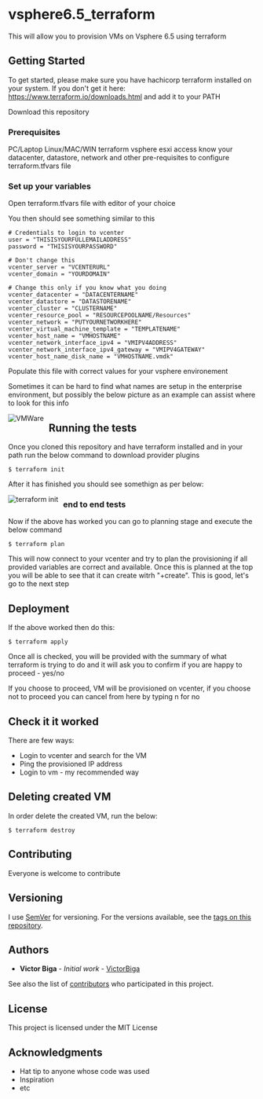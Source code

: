 # vsphere6.5_terraform

This will allow you to provision VMs on Vsphere 6.5 using terraform

## Getting Started

To get started, please make sure you have hachicorp terraform installed on your system. If you don't get it here: https://www.terraform.io/downloads.html and add it to your PATH

Download this repository

### Prerequisites

PC/Laptop
Linux/MAC/WIN
terraform
vsphere esxi access
know your datacenter, datastore, network and other pre-requisites to configure terraform.tfvars file

### Set up your variables

Open terraform.tfvars file with editor of your choice

You then should see something similar to this
```
# Credentials to login to vcenter
user = "THISISYOURFULLEMAILADDRESS"
password = "THISISYOURPASSWORD"

# Don't change this
vcenter_server = "VCENTERURL"
vcenter_domain = "YOURDOMAIN"

# Change this only if you know what you doing
vcenter_datacenter = "DATACENTERNAME"
vcenter_datastore = "DATASTORENAME"
vcenter_cluster = "CLUSTERNAME"
vcenter_resource_pool = "RESOURCEPOOLNAME/Resources"
vcenter_network = "PUTYOURNETWORKHERE"
vcenter_virtual_machine_template = "TEMPLATENAME"
vcenter_host_name = "VMHOSTNAME"
vcenter_network_interface_ipv4 = "VMIPV4ADDRESS"
vcenter_network_interface_ipv4_gateway = "VMIPV4GATEWAY"
vcenter_host_name_disk_name = "VMHOSTNAME.vmdk"
```
Populate this file with correct values for your vsphere environement

Sometimes it can be hard to find what names are setup in the enterprise environment, but possibly the below picture as an example can assist where to look for this info

<img src="https://pubs.vmware.com/vi35u2/resmgmt/images/vc_resource_pools.5.2.1.jpg"
     alt="VMWare"
     style="float: left; margin-right: 10px;" />

## Running the tests

Once you cloned this repository and have terraform installed and in your path run the below command to download provider plugins

```
$ terraform init
```

After it has finished you should see somethign as per below:

<img src="https://cdn-images-1.medium.com/max/1600/1*-oX97juJPdDMU12xVJ2BuA.png"
     alt="terraform init"
     style="float: left; margin-right: 10px;" />

### end to end tests

Now if the above has worked you can go to planning stage and execute the below command

```
$ terraform plan

```
This will now connect to your vcenter and try to plan the provisioning if all provided variables are correct and available.
Once this is planned at the top you will be able to see that it can create witrh "+create".
This is good, let's go to the next step

## Deployment

If the above worked then do this:

```
$ terraform apply
```

Once all is checked, you will be provided with the summary of what terraform is trying to do and it will ask you to confirm if you are happy to proceed - yes/no

If you choose to proceed, VM will be provisioned on vcenter, if you choose not to proceed you can cancel from here by typing n for no

## Check it it worked

There are few ways:

* Login to vcenter and search for the VM
* Ping the provisioned IP address
* Login to vm - my recommended way

## Deleting created VM

In order delete the created VM, run the below:

```
$ terraform destroy
```

## Contributing

Everyone is welcome to contribute

## Versioning

I use [SemVer](http://semver.org/) for versioning. For the versions available, see the [tags on this repository](https://github.com/victorbiga/vsphere6.5_terraform/tags). 

## Authors

* **Victor Biga** - *Initial work* - [VictorBiga](https://github.com/VictorBiga)

See also the list of [contributors](https://github.com/your/project/contributors) who participated in this project.

## License

This project is licensed under the MIT License

## Acknowledgments

* Hat tip to anyone whose code was used
* Inspiration
* etc

